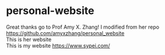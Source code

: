 # personal-website
Great thanks go to Prof Amy X. Zhang! I modified from her repo https://github.com/amyxzhang/personal_website
</br> This is her website 
</br>
This is my website https://www.sypei.com/
